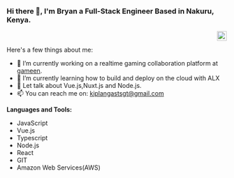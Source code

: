 

### Hi there 👋, I'm Bryan a Full-Stack Engineer Based in Nakuru, Kenya.
<a href="https://www.linkedin.com/in/kiplangat-brian-4a0a16188">
  <img align="right" alt="Bryan's LinkedIN" width="22px" src="https://raw.githubusercontent.com/peterthehan/peterthehan/master/assets/linkedin.svg" />
</a>
<br/>
<br/>
Here's a few things about me:

- 🔭 I’m currently working on a realtime gaming collaboration platform at [gameen](https://gameen.gg/). 
- 🌱 I’m currently learning how to build and deploy on the cloud with ALX
- 💬 Let talk about Vue.js,Nuxt.js  and Node.js.
- 📫 You can reach me on: kiplangastsgt@gmail.com

**Languages and Tools:**
- JavaScript
- Vue.js
- Typescript
- Node.js
- React
- GIT
- Amazon Web Services(AWS)

